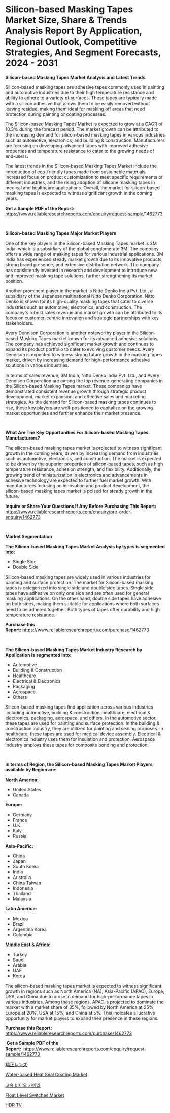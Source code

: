 <p><h1>Silicon-based Masking Tapes Market Size, Share & Trends Analysis Report By Application, Regional Outlook, Competitive Strategies, And Segment Forecasts, 2024 - 2031</h1></p><p><strong>Silicon-based Masking Tapes Market Analysis and Latest Trends</strong></p>
<p><p>Silicon-based masking tapes are adhesive tapes commonly used in painting and automotive industries due to their high temperature resistance and ability to adhere to a variety of surfaces. These tapes are typically made with a silicon adhesive that allows them to be easily removed without leaving residue, making them ideal for masking off areas that need protection during painting or coating processes.</p><p>The Silicon-based Masking Tapes Market is expected to grow at a CAGR of 10.3% during the forecast period. The market growth can be attributed to the increasing demand for silicon-based masking tapes in various industries such as automotive, electronics, and building & construction. Manufacturers are focusing on developing advanced tapes with improved adhesive properties and temperature resistance to cater to the growing needs of end-users.</p><p>The latest trends in the Silicon-based Masking Tapes Market include the introduction of eco-friendly tapes made from sustainable materials, increased focus on product customization to meet specific requirements of different industries, and the rising adoption of silicone masking tapes in medical and healthcare applications. Overall, the market for silicon-based masking tapes is expected to witness significant growth in the coming years.</p></p>
<p><strong>Get a Sample PDF of the Report:&nbsp;</strong> <a href="https://www.reliableresearchreports.com/enquiry/request-sample/1462773">https://www.reliableresearchreports.com/enquiry/request-sample/1462773</a></p>
<p>&nbsp;</p>
<p><strong>Silicon-based Masking Tapes Major Market Players</strong></p>
<p><p>One of the key players in the Silicon-based Masking Tapes market is 3M India, which is a subsidiary of the global conglomerate 3M. The company offers a wide range of masking tapes for various industrial applications. 3M India has experienced steady market growth due to its innovative products, strong brand presence, and extensive distribution network. The company has consistently invested in research and development to introduce new and improved masking tape solutions, further strengthening its market position.</p><p>Another prominent player in the market is Nitto Denko India Pvt. Ltd., a subsidiary of the Japanese multinational Nitto Denko Corporation. Nitto Denko is known for its high-quality masking tapes that cater to diverse industries such as automotive, electronics, and construction. The company's robust sales revenue and market growth can be attributed to its focus on customer-centric innovation and strategic partnerships with key stakeholders.</p><p>Avery Dennison Corporation is another noteworthy player in the Silicon-based Masking Tapes market known for its advanced adhesive solutions. The company has achieved significant market growth and continues to expand its product portfolio to cater to evolving customer needs. Avery Dennison is expected to witness strong future growth in the masking tapes market, driven by increasing demand for high-performance adhesive solutions in various industries.</p><p>In terms of sales revenue, 3M India, Nitto Denko India Pvt. Ltd., and Avery Dennison Corporation are among the top revenue-generating companies in the Silicon-based Masking Tapes market. These companies have demonstrated consistent revenue growth through strategic product development, market expansion, and effective sales and marketing strategies. As the demand for Silicon-based masking tapes continues to rise, these key players are well-positioned to capitalize on the growing market opportunities and further enhance their market presence.</p></p>
<p>&nbsp;</p>
<p><strong>What Are The Key Opportunities For Silicon-based Masking Tapes Manufacturers?</strong></p>
<p><p>The silicon-based masking tapes market is projected to witness significant growth in the coming years, driven by increasing demand from industries such as automotive, electronics, and construction. The market is expected to be driven by the superior properties of silicon-based tapes, such as high temperature resistance, adhesion strength, and flexibility. Additionally, the growing trend of miniaturization in electronics and advancements in adhesive technology are expected to further fuel market growth. With manufacturers focusing on innovation and product development, the silicon-based masking tapes market is poised for steady growth in the future.</p></p>
<p><strong>Inquire or Share Your Questions If Any Before Purchasing This Report:</strong> <a href="https://www.reliableresearchreports.com/enquiry/pre-order-enquiry/1462773">https://www.reliableresearchreports.com/enquiry/pre-order-enquiry/1462773</a></p>
<p>&nbsp;</p>
<p><strong>Market Segmentation</strong></p>
<p><strong>The Silicon-based Masking Tapes Market Analysis by types is segmented into:</strong></p>
<p><ul><li>Single Side</li><li>Double Side</li></ul></p>
<p><p>Silicon-based masking tapes are widely used in various industries for painting and surface protection. The market for Silicon-based masking tapes is categorized into single side and double side tapes. Single side tapes have adhesive on only one side and are often used for general masking applications. On the other hand, double side tapes have adhesive on both sides, making them suitable for applications where both surfaces need to be adhered together. Both types of tapes offer durability and high temperature resistance.</p></p>
<p><strong>Purchase this Report:&nbsp;</strong><a href="https://www.reliableresearchreports.com/purchase/1462773">https://www.reliableresearchreports.com/purchase/1462773</a></p>
<p>&nbsp;</p>
<p><strong>The Silicon-based Masking Tapes Market Industry Research by Application is segmented into:</strong></p>
<p><ul><li>Automotive</li><li>Building & Construction</li><li>Healthcare</li><li>Electrical & Electronics</li><li>Packaging</li><li>Aerospace</li><li>Others</li></ul></p>
<p><p>Silicon-based masking tapes find application across various industries including automotive, building & construction, healthcare, electrical & electronics, packaging, aerospace, and others. In the automotive sector, these tapes are used for painting and surface protection. In the building & construction industry, they are utilized for painting and sealing purposes. In healthcare, these tapes are used for medical device assembly. Electrical & electronics industry uses them for insulation and protection. Aerospace industry employs these tapes for composite bonding and protection.</p></p>
<p>&nbsp;</p>
<p><strong>In terms of Region, the Silicon-based Masking Tapes Market Players available by Region are:</strong></p>
<p>
    <p> <strong> North America: </strong>
        <ul>
            <li>United States</li>
            <li>Canada</li>
        </ul>
        </p> 
    <p> <strong> Europe: </strong>
        <ul>
            <li>Germany</li>
            <li>France</li>
            <li>U.K.</li>
            <li>Italy</li>
            <li>Russia</li>
        </ul>
        </p> 
    <p> <strong> Asia-Pacific: </strong>
        <ul>
            <li>China</li>
            <li>Japan</li>
            <li>South Korea</li>
            <li>India</li>
            <li>Australia</li>
            <li>China Taiwan</li>
            <li>Indonesia</li>
            <li>Thailand</li>
            <li>Malaysia</li>
        </ul>
        </p> 
    <p> <strong> Latin America: </strong>
        <ul>
            <li>Mexico</li>
            <li>Brazil</li>
            <li>Argentina Korea</li>
            <li>Colombia</li>
        </ul>
        </p> 
    <p> <strong> Middle East & Africa: </strong>
        <ul>
            <li>Turkey</li>
            <li>Saudi</li>
            <li>Arabia</li>
            <li>UAE</li>
            <li>Korea</li>
        </ul>
    </p>
    </p>
<p><p>The silicon-based masking tapes market is expected to witness significant growth in regions such as North America (NA), Asia-Pacific (APAC), Europe, USA, and China due to a rise in demand for high-performance tapes in various industries. Among these regions, APAC is projected to dominate the market with a market share of 35%, followed by North America at 25%, Europe at 20%, USA at 15%, and China at 5%. This indicates a lucrative opportunity for market players to expand their presence in these regions.</p></p>
<p><strong>Purchase this Report: </strong><a href="https://www.reliableresearchreports.com/purchase/1462773">https://www.reliableresearchreports.com/purchase/1462773</a></p>
<p>&nbsp;<strong>Get a Sample PDF of the Report:&nbsp;&nbsp;</strong><a href="https://www.reliableresearchreports.com/enquiry/request-sample/1462773">https://www.reliableresearchreports.com/enquiry/request-sample/1462773</a></p>
<p><strong></strong></p>
<p><p><a href="https://github.com/bucuel854722/Market-Research-Report-List-1/blob/main/63872131027.md">矯正レンズ</a></p><p><a href="https://github.com/fiixsa/Market-Research-Report-List-1/blob/main/water-based-heat-seal-coating-market.md">Water-based Heat Seal Coating Market</a></p><p><a href="https://github.com/khytkeqagplkzqvh/Market-Research-Report-List-1/blob/main/9573798719.md">고속 비디오 카메라</a></p><p><a href="https://issuu.com/reportprime-2/docs/float-level-switches-market-size-2030.pptx">Float Level Switches Market</a></p><p><a href="https://github.com/bvubpqd5241630/Market-Research-Report-List-1/blob/main/3075821718.md">HDR TV</a></p></p>